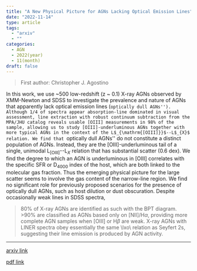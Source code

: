 ```yaml
---
title: "A New Physical Picture for AGNs Lacking Optical Emission Lines"
date: "2022-11-14"
type: article
tags:
  - "arxiv"
  - ""
categories:
  - AGN
  - 2022(year)
  - 11(month)
draft: false
---
```


> First author: Christopher J. Agostino

 In this work, we use ~500 low-redshift (z ~ 0.1) X-ray AGNs observed by
XMM-Newton and SDSS to investigate the prevalence and nature of AGNs that
apparently lack optical emission lines (``optically dull AGNs''). Although 1/4
of spectra appear absorption-line dominated in visual assessment, line
extraction with robust continuum subtraction from the MPA/JHU catalog reveals
usable [OIII] measurements in 98% of the sample, allowing us to study
[OIII]-underluminous AGNs together with more typical AGNs in the context of the
L$_{\mathrm{[OIII]}}$--L$_{X}$ relation. We find that ``optically dull AGNs''
do not constitute a distinct population of AGNs. Instead, they are the
[OIII]-underluminous tail of a single, unimodal L$_{\mathrm{[OIII]}}$--L$_{X}$
relation that has substantial scatter (0.6 dex). We find the degree to which an
AGN is underluminous in [OIII] correlates with the specific SFR or D$_{4000}$
index of the host, which are both linked to the molecular gas fraction. Thus
the emerging physical picture for the large scatter seems to involve the gas
content of the narrow-line region. We find no significant role for previously
proposed scenarios for the presence of optically dull AGNs, such as host
dilution or dust obscuration. Despite occasionally weak lines in SDSS spectra,
>80% of X-ray AGNs are identified as such with the BPT diagram. >90% are
classified as AGNs based only on [NII]/H$\alpha$, providing more complete AGN
samples when [OIII] or H$\beta$ are weak. X-ray AGNs with LINER spectra obey
essentially the same \lxo\ relation as Seyfert 2s, suggesting their line
emission is produced by AGN activity.

---
[arxiv link](http://arxiv.org/abs/2211.07679v1)

[pdf link](http://arxiv.org/pdf/2211.07679v1)